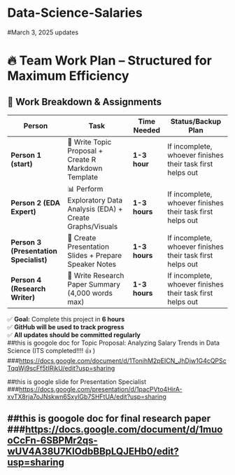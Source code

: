 # Data-Science-Salaries

#March 3, 2025 updates
# 🔥 Team Work Plan – Structured for Maximum Efficiency

## 📌 Work Breakdown & Assignments  

| **Person**  | **Task**  | **Time Needed**  | **Status/Backup Plan**  |
|------------|--------------------------------------|----------------|---------------------------------|
| **Person 1 (start)**  | 📝 Write Topic Proposal  + Create R Markdown Template  | **1-3 hour**  | If incomplete, whoever finishes their task first helps out  |
| **Person 2 (EDA Expert)**  | 📊 Perform Exploratory Data Analysis (EDA) + Create Graphs/Visuals  | **1-3 hours**  | If incomplete, whoever finishes their task first helps out  |
| **Person 3 (Presentation Specialist)**  | 🎤 Create Presentation Slides + Prepare Speaker Notes  | **1-3 hours**  | If incomplete, whoever finishes their task first helps out  |
| **Person 4 (Research Writer)**  | 📄 Write Research Paper Summary (4,000 words max)  | **1-3 hours**  | If incomplete, whoever finishes their task first helps out  |

✅ **Goal:** Complete this project in **6 hours**  
✅ **GitHub will be used to track progress**  
✅ **All updates should be committed regularly**  
##this is googole doc for Topic Proposal: Analyzing Salary Trends in Data Science (ITS completed!!!! 👍 )
###https://docs.google.com/document/d/1TonihM2pEICN_JhDjw1G4cQPScTqqWj9scFf5tIRjkU/edit?usp=sharing




##this is google slide for Presentation Specialist
###https://docs.google.com/presentation/d/1pacPVto4HirA-xvTX8rja7oJNskwn6SxyIGb7SHFtUA/edit?usp=sharing


##this is googole doc for final research paper
###https://docs.google.com/document/d/1muooCcFn-6SBPMr2qs-wUV4A38U7KIOdbBBpLQJEHb0/edit?usp=sharing
--



